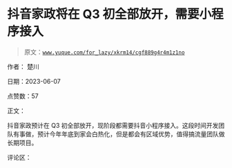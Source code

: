 # 抖音家政将在 Q3 初全部放开，需要小程序接入

> 原文：[`www.yuque.com/for_lazy/xkrm14/cgf889g4r4m1z1no`](https://www.yuque.com/for_lazy/xkrm14/cgf889g4r4m1z1no)

作者： 楚川

日期：2023-06-07

点赞数：57

正文：

抖音家政预计在 Q3 初全部放开，现阶段都需要抖音小程序接入。这段时间开发团队有事做，预计今年年底到家会白热化，但是都会有区域优势，值得搞流量团队做长期项目。

评论区：


